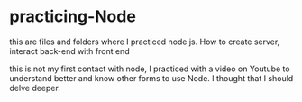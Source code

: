 # practicing-Node
 this are files and folders where I practiced node js. How to create server, interact back-end with front end
 
 this is not my first contact with node, I practiced with a video on Youtube to understand better and know other forms to use Node. I thought that I should delve deeper. 
